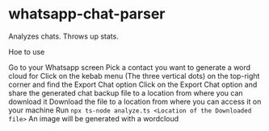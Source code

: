 # whatsapp-chat-parser
Analyzes chats. Throws up stats.

Hoe to use

Go to your Whatsapp screen
Pick a contact you want to generate a word cloud for
Click on the kebab menu (The three vertical dots) on the top-right corner and find the Export Chat option
Click on the Export Chat option and share the generated chat backup file to a location from where you can download it
Download the file to a location from where you can access it on your machine
Run `npx ts-node analyze.ts <Location of the Downloaded file>`
An image will be generated with a wordcloud

